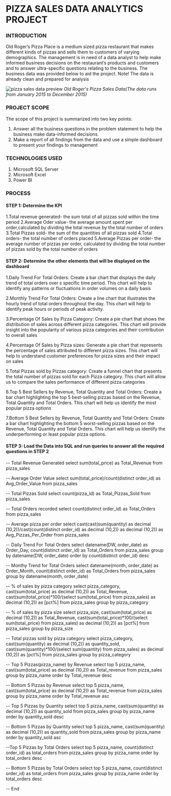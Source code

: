 # PIZZA SALES DATA ANALYTICS PROJECT
### INTRODUCTION
Old Roger’s Pizza Place is a medium sized pizza restaurant that makes different kinds of pizzas and sells them to customers of varying demographics. The management is in need of a data analyst to help make informed business decisions on the restaurant’s products and customers and to answer ultra-specific questions relating to the business. The business data was provided below to aid the project. 
Note! The data is already clean and prepared for analysis

![pizza sales data preview](https://github.com/user-attachments/assets/c1cfa08c-2ef3-4f7e-90a0-a51ea832d500)
*Old Roger's Pizza Sales Data(The data runs from January 2015 to December 2015)*

### PROJECT SCOPE
The scope of this project is summarized into two key points:
1. Answer all the business questions in the problem statement to help the business make data-informed decisions.
2. Make a report of all findings from the data and use a simple dashboard to present your findings to management

### TECHNOLOGIES USED
1. Microsoft SQL Server
2. Microsoft Excel
3. Power BI

### PROCESS
#### STEP 1: Determine the KPI
1.Total revenue generated- the sum total of all pizzas sold within the time period
2.Average Oder value- the average amount spent per order,calculated by dividing the total revenue by the total number of orders
3.Total Pizzas sold- the sum of the quantities of all pizzas sold
4.Total orders- the total number of orders placed
5.Average Pizzas per order- the average number of pizzas per order, calculated by dividing the total number of pizzas sold by the total number of orders 

#### STEP 2: Determine the other elements that will be displayed on the dashboard

1.Daily Trend For Total Orders: 
Create a bar chart that displays the daily trend of total orders over s specific time period. This chart will help to identify any patterns or fluctuations in order volumes on a daily basis

2.Monthly Trend For Total Orders: 
Create a line chart that illustrates the hourly trend of total orders throughout the day. This chart will help to identify peak hours or periods of peak activity.

3.Percentage Of Sales by Pizza Category: 
Create a pie chart that shows the distribution of sales across different pizza categories. This chart will provide insight into the popularity of various pizza categories and their contribution to overall sales

4.Percentage Of Sales by Pizza sizes:
Generate a pie chart that represents the percentage of sales attributed to different pizza sizes. This chart will help to understand customer preferences for pizza sizes and their impact on sales

5.Total Pizzas sold by Pizzas category:
Create a funnel chart that presents the total number of pizzas sold for each Pizza category. This chart will allow us to compare the sales performance of different pizza categories

6.Top 5 Best Sellers by Revenue, Total Quantity and Total Orders:
Create a bar chart highlighting the top 5 best-selling pizzas based on the Revenue, Total Quantity and Total Orders. This chart will help us identify the most popular pizza options 

7.Bottom 5 Best Sellers by Revenue, Total Quantity and Total Orders:
Create a bar chart highlighting the bottom 5 worst-selling pizzas based on the Revenue, Total Quantity and Total Orders. This chart will help us identify the underperforming or least popular pizza options.

#### STEP 3: Load the Data into SQL and run queries to answer all the required questions in STEP 2
-- Total Revenue Generated
select sum(total_price) as Total_Revenue
from pizza_sales

-- Average Order Value
select sum(total_price)/count(distinct order_id) as Avg_Order_Value
from pizza_sales

-- Total Pizzas Sold
select count(pizza_id) as Total_Pizzas_Sold
from pizza_sales

-- Total Orders recorded
select count(distinct order_id) as Total_Orders
from pizza_sales

-- Average pizza per order
select cast(cast(sum(quantity) as decimal (10,2))/cast(count(distinct order_id) as decimal (10,2)) 
as decimal (10,2))
as Avg_Pizzas_Per_Order
from pizza_sales

-- Daily Trend For Total Orders
select datename(DW, order_date) as Order_Day, count(distinct order_id) as Total_Orders
from pizza_sales
group by datename(DW, order_date)
order by count(distinct order_id) desc

-- Monthy Trend for Total Orders
select datename(month, order_date) as Order_Month, count(distinct order_id) as Total_Orders
from pizza_sales
group by datename(month, order_date)

-- % of sales by pizza category
select pizza_category, cast(sum(total_price) as decimal (10,2)) as Total_Revenue, 
cast(sum(total_price)*100/(select sum(total_price) from pizza_sales) as decimal (10,2)) as [pct%]
from pizza_sales
group by pizza_category

-- % of sales by pizza size
select pizza_size, cast(sum(total_price) as decimal (10,2)) as Total_Revenue, 
cast(sum(total_price)*100/(select sum(total_price) from pizza_sales) as decimal (10,2)) as [pct%]
from pizza_sales
group by pizza_size

-- Total pizzas sold by pizza category
select pizza_category, cast(sum(quantity) as decimal (10,2)) as quantity_sold, 
cast(sum(quantity)*100/(select sum(quantity) from pizza_sales) as decimal (10,2)) as [pct%]
from pizza_sales
group by pizza_category

-- Top 5 Pizzas(pizza_name) by Revenue
select top 5 pizza_name, cast(sum(total_price) as decimal (10,2)) as Total_revenue
from pizza_sales
group by pizza_name
order by Total_revenue desc

-- Bottom 5 Pizzas by Revenue
select top 5 pizza_name, cast(sum(total_price) as decimal (10,2)) as Total_revenue
from pizza_sales
group by pizza_name
order by Total_revenue asc

-- Top 5 Pizzas by Quantity
select top 5 pizza_name, cast(sum(quantity) as decimal (10,2)) as quantity_sold
from pizza_sales
group by pizza_name
order by quantity_sold desc 

-- Bottom 5 Pizzas by Quantity
select top 5 pizza_name, cast(sum(quantity) as decimal (10,2)) as quantity_sold
from pizza_sales
group by pizza_name
order by quantity_sold asc 

--Top 5 Pizzas by Total Orders
select top 5 pizza_name, count(distinct order_id) as total_orders
from pizza_sales
group by pizza_name
order by total_orders desc 

-- Bottom 5 Pizzas by Total Orders
select top 5 pizza_name, count(distinct order_id) as total_orders
from pizza_sales
group by pizza_name
order by total_orders desc 
 
-- End
